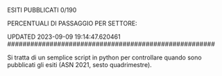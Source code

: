 ESITI PUBBLICATI 0/190 

PERCENTUALI DI PASSAGGIO PER SETTORE:

UPDATED 2023-09-09 19:14:47.620461
###################################################### 

Si tratta di un semplice script in python per controllare quando sono pubblicati gli esiti (ASN 2021, sesto quadrimestre).

